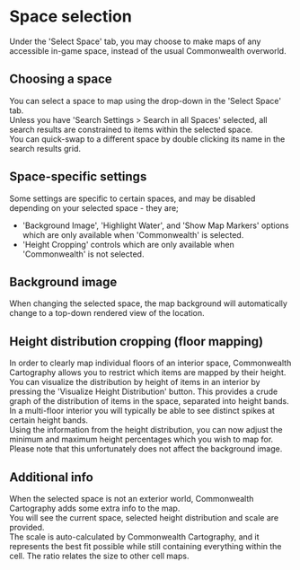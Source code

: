 # Space selection

Under the 'Select Space' tab, you may choose to make maps of any accessible in-game space, instead of the usual Commonwealth overworld.

## Choosing a space
You can select a space to map using the drop-down in the 'Select Space' tab.<br/>
Unless you have 'Search Settings > Search in all Spaces' selected, all search results are constrained to items within the selected space.<br/>
You can quick-swap to a different space by double clicking its name in the search results grid.

## Space-specific settings
Some settings are specific to certain spaces, and may be disabled depending on your selected space - they are;
* 'Background Image', 'Highlight Water', and 'Show Map Markers' options which are only available when 'Commonwealth' is selected.
* 'Height Cropping' controls which are only available when 'Commonwealth' is not selected.

## Background image
When changing the selected space, the map background will automatically change to a top-down rendered view of the location.

## Height distribution cropping (floor mapping)
In order to clearly map individual floors of an interior space, Commonwealth Cartography allows you to restrict which items are mapped by their height.<br/>
You can visualize the distribution by height of items in an interior by pressing the 'Visualize Height Distribution' button. This provides a crude graph of the distribution of items in the space, separated into height bands.<br/>
In a multi-floor interior you will typically be able to see distinct spikes at certain height bands.<br/>
Using the information from the height distribution, you can now adjust the minimum and maximum height percentages which you wish to map for.<br/>
Please note that this unfortunately does not affect the background image.

## Additional info
When the selected space is not an exterior world, Commonwealth Cartography adds some extra info to the map.<br/>
You will see the current space, selected height distribution and scale are provided.<br/>
The scale is auto-calculated by Commonwealth Cartography, and it represents the best fit possible while still containing everything within the cell. The ratio relates the size to other cell maps.
